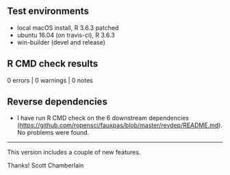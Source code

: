 ## Test environments

* local macOS install, R 3.6.3 patched
* ubuntu 16.04 (on travis-ci), R 3.6.3
* win-builder (devel and release)

## R CMD check results

0 errors | 0 warnings | 0 notes

## Reverse dependencies

* I have run R CMD check on the 6 downstream dependencies
(<https://github.com/ropensci/fauxpas/blob/master/revdep/README.md>).
No problems were found.

---

This version includes a couple of new features.

Thanks! Scott Chamberlain

